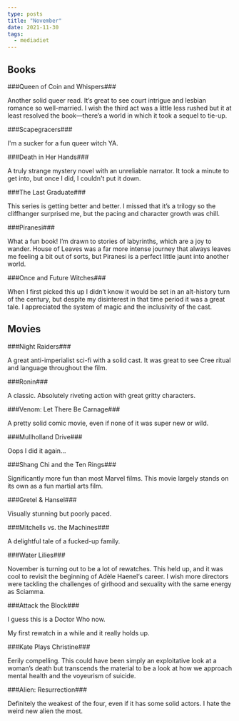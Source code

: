 ```yaml
---
type: posts
title: "November"
date: 2021-11-30
tags:
  - mediadiet
---
```


<!--more-->

## Books

###Queen of Coin and Whispers###

Another solid queer read. It’s great to see court intrigue and lesbian romance so well-married. I wish the third act was a little less rushed but it at least resolved the book—there’s a world in which it took a sequel to tie-up.

###Scapegracers###

I'm a sucker for a fun queer witch YA.

###Death in Her Hands###

A truly strange mystery novel with an unreliable narrator. It took a minute to get into, but once I did, I couldn't put it down.

###The Last Graduate###

This series is getting better and better. I missed that it’s a trilogy so the cliffhanger surprised me, but the pacing and character growth was chill.

###Piranesi###

What a fun book! I’m drawn to stories of labyrinths, which are a joy to wander. House of Leaves was a far more intense journey that always leaves me feeling a bit out of sorts, but Piranesi is a perfect little jaunt into another world.

###Once and Future Witches###

When I first picked this up I didn’t know it would be set in an alt-history turn of the century, but despite my disinterest in that time period it was a great tale. I appreciated the system of magic and the inclusivity of the cast. 

## Movies

###Night Raiders###

A great anti-imperialist sci-fi with a solid cast. It was great to see Cree ritual and language throughout the film.

###Ronin###

A classic. Absolutely riveting action with great gritty characters.

###Venom: Let There Be Carnage###

A pretty solid comic movie, even if none of it was super new or wild.

###Mullholland Drive###

Oops I did it again…

###Shang Chi and the Ten Rings###

Significantly more fun than most Marvel films. This movie largely stands on its own as a fun martial arts film.

###Gretel & Hansel###

Visually stunning but poorly paced. 

###Mitchells vs. the Machines###

A delightful tale of a fucked-up family.

###Water Lilies###

November is turning out to be a lot of rewatches. This held up, and it was cool to revisit the beginning of Adèle Haenel‘s career. I wish more directors were tackling the challenges of girlhood and sexuality with the same energy as Sciamma. 

###Attack the Block###

I guess this is a Doctor Who now.

My first rewatch in a while and it really holds up.

###Kate Plays Christine###

Eerily compelling. This could have been simply an exploitative look at a woman’s death but transcends the material to be a look at how we approach mental health and the voyeurism of suicide.

###Alien: Resurrection###

Definitely the weakest of the four, even if it has some solid actors. I hate the weird new alien the most.